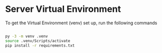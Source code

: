 # Server Virtual Environment

To get the Virtual Environment (venv) set up, run the following commands

```Bash

py -3 -m venv .venv
source .venv/Scripts/activate
pip install -r requirements.txt

```